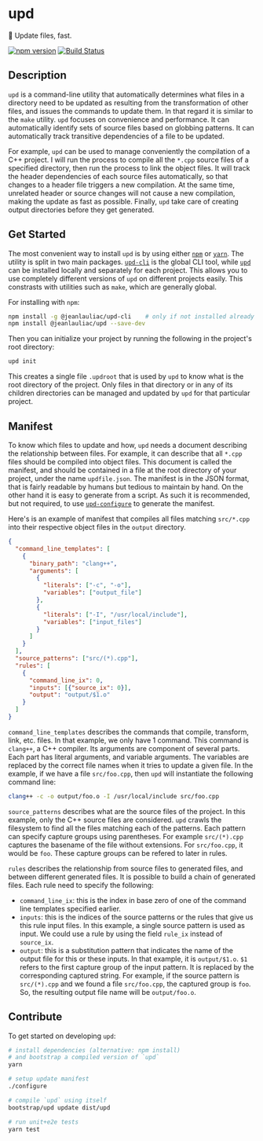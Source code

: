# upd

👟 Update files, fast.

[![npm version](https://badge.fury.io/js/%40jeanlauliac%2Fupd.svg)](https://badge.fury.io/js/%40jeanlauliac%2Fupd)
[![Build Status](https://travis-ci.org/jeanlauliac/upd.svg?branch=master)](https://travis-ci.org/jeanlauliac/upd)

## Description

`upd` is a command-line utility that automatically determines what files in a
directory need to be updated as resulting from the transformation of other
files, and issues the commands to update them. In that regard it is similar to
the `make` utility. `upd` focuses on convenience and performance. It can
automatically identify sets of source files based on globbing patterns. It can
automatically track transitive dependencies of a file to be updated.

For example, `upd` can be used to manage conveniently the compilation of a C++
project. I will run the process to compile all the `*.cpp` source files of a
specified directory, then run the process to link the object files. It will
track the header dependencies of each source files automatically, so that
changes to a header file triggers a new compilation. At the same time, unrelated
header or source changes will not cause a new compilation, making the update as
fast as possible. Finally, `upd` take care of creating output directories before
they get generated.

## Get Started

The most convenient way to install `upd` is by using either
[`npm`](https://www.npmjs.com/) or [`yarn`](https://yarnpkg.com/). The utility
is split in two main packages. [`upd-cli`](https://www.npmjs.com/package/@jeanlauliac/upd-cli)
is the global CLI tool, while [`upd`](https://www.npmjs.com/package/@jeanlauliac/upd)
can be installed locally and separately for each project. This allows you to
use completely different versions of `upd` on different projects easily. This
constrasts with utilities such as `make`, which are generally global.

For installing with `npm`:

```sh
npm install -g @jeanlauliac/upd-cli    # only if not installed already on your machine
npm install @jeanlauliac/upd --save-dev
```

Then you can initialize your project by running the following in the
project's root directory:

```sh
upd init
```

This creates a single file `.updroot` that is used by `upd` to know what is the
root directory of the project. Only files in that directory or in any of its
children directories can be managed and updated by `upd` for that particular
project.

## Manifest

To know which files to update and how, `upd` needs a document describing the
relationship between files. For example, it can describe that all `*.cpp` files
should be compiled into object files. This document is called the manifest, and
should be contained in a file at the root directory of your project, under the
name `updfile.json`. The manifest is in the JSON format, that is fairly readable
by humans but tedious to maintain by hand. On the other hand it is easy to
generate from a script. As such it is recommended, but not required, to use
[`upd-configure`](https://www.npmjs.com/package/@jeanlauliac/upd-configure) to
generate the manifest.

Here's is an example of manifest that compiles all files matching `src/*.cpp`
into their respective object files in the `output` directory.

```json
{
  "command_line_templates": [
    {
      "binary_path": "clang++",
      "arguments": [
        {
          "literals": ["-c", "-o"],
          "variables": ["output_file"]
        },
        {
          "literals": ["-I", "/usr/local/include"],
          "variables": ["input_files"]
        }
      ]
    }
  ],
  "source_patterns": ["src/(*).cpp"],
  "rules": [
    {
      "command_line_ix": 0,
      "inputs": [{"source_ix": 0}],
      "output": "output/$1.o"
    }
  ]
}
```

`command_line_templates` describes the commands that compile, transform, link,
etc. files. In that example, we only have 1 command. This command is `clang++`,
a C++ compiler. Its arguments are component of several parts. Each part has
literal arguments, and variable arguments. The variables are replaced by the
correct file names when it tries to update a given file. In the example, if we
have a file `src/foo.cpp`, then `upd` will instantiate the following command
line:

```sh
clang++ -c -o output/foo.o -I /usr/local/include src/foo.cpp
```

`source_patterns` describes what are the source files of the project. In this
example, only the C++ source files are considered. `upd` crawls the filesystem
to find all the files matching each of the patterns. Each pattern can
specify capture groups using parentheses. For example `src/(*).cpp` captures
the basename of the file without extensions. For `src/foo.cpp`, it would be
`foo`. These capture groups can be refered to later in rules.

`rules` describes the relationship from source files to generated files, and
between different generated files. It is possible to build a chain of
generated files. Each rule need to specify the following:

* `command_line_ix`: this is the index in base zero of one of the command
  line templates specified earlier.
* `inputs`: this is the indices of the source patterns or the rules that give us
  this rule input files. In this example, a single source pattern is used as
  input. We could use a rule by using the field `rule_ix` instead of
  `source_ix`.
* `output`: this is a substitution pattern that indicates the name of the
  output file for this or these inputs. In that example, it is
  `output/$1.o`. `$1` refers to the first capture group of the input
  pattern. It is replaced by the corresponding captured string. For example,
  if the source pattern is `src/(*).cpp` and we found a file `src/foo.cpp`,
  the captured group is `foo`. So, the resulting output file name will be
  `output/foo.o`.

## Contribute

To get started on developing `upd`:

```sh
# install dependencies (alternative: npm install)
# and bootstrap a compiled version of `upd`
yarn

# setup update manifest
./configure

# compile `upd` using itself
bootstrap/upd update dist/upd

# run unit+e2e tests
yarn test
```
